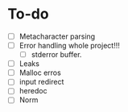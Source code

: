 # To-do

- [ ] Metacharacter parsing
- [ ] Error handling whole project!!!
    - [ ] stderror buffer.
- [ ] Leaks
- [ ] Malloc erros
- [ ] input redirect
- [ ] heredoc
- [ ] Norm

